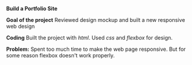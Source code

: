 **Build a Portfolio Site**

**Goal of the project**
Reviewed design mockup and built a new responsive web design

**Coding**
Built the project with _html_. Used _css_ and _flexbox_ for design.

**Problem:** Spent too much time to make the web page responsive. But for some reason flexbox doesn't work properly.
